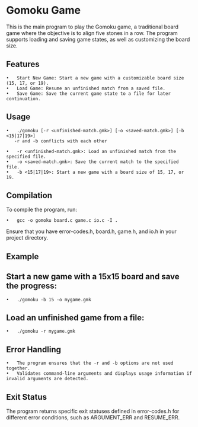 # Gomoku Game

This is the main program to play the Gomoku game, a traditional board game where the objective is to align five stones in a row. The program supports loading and saving game states, as well as customizing the board size.

## Features

	•	Start New Game: Start a new game with a customizable board size (15, 17, or 19).
	•	Load Game: Resume an unfinished match from a saved file.
	•	Save Game: Save the current game state to a file for later continuation.

## Usage

	•	./gomoku [-r <unfinished-match.gmk>] [-o <saved-match.gmk>] [-b <15|17|19>]
       -r and -b conflicts with each other

	•	-r <unfinished-match.gmk>: Load an unfinished match from the specified file.
	•	-o <saved-match.gmk>: Save the current match to the specified file.
	•	-b <15|17|19>: Start a new game with a board size of 15, 17, or 19.

## Compilation

To compile the program, run:

	•	gcc -o gomoku board.c game.c io.c -I .

Ensure that you have error-codes.h, board.h, game.h, and io.h in your project directory.

## Example

## Start a new game with a 15x15 board and save the progress:

	•	./gomoku -b 15 -o mygame.gmk

## Load an unfinished game from a file:

	•	./gomoku -r mygame.gmk

## Error Handling

	•	The program ensures that the -r and -b options are not used together.
	•	Validates command-line arguments and displays usage information if invalid arguments are detected.

## Exit Status

The program returns specific exit statuses defined in error-codes.h for different error conditions, such as ARGUMENT_ERR and RESUME_ERR.



